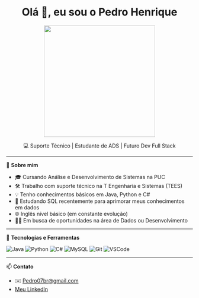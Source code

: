 <h1 align="center">Olá 👋, eu sou o Pedro Henrique</h1>
<p align="center">
  <img src="https://i.pinimg.com/originals/d1/b0/35/d1b035beb6ec8b99e82ba9b1a4069b67.gif" width="300" />
</p>

<p align="center">
  💻 Suporte Técnico | Estudante de ADS | Futuro Dev Full Stack  
</p>

---

🔧 **Sobre mim**

- 🎓 Cursando Análise e Desenvolvimento de Sistemas na PUC
- 🛠️ Trabalho com suporte técnico na T Engenharia e Sistemas (TEES)
- 💡 Tenho conhecimentos básicos em Java, Python e C#
- 🐘 Estudando SQL recentemente para aprimorar meus conhecimentos em dados
- 🌐 Inglês nível básico (em constante evolução)
- 👨‍💻 Em busca de oportunidades na área de Dados ou Desenvolvimento

---

🧰 **Tecnologias e Ferramentas**

![Java](https://img.shields.io/badge/Java-ED8B00?style=for-the-badge&logo=java&logoColor=white)
![Python](https://img.shields.io/badge/Python-3670A0?style=for-the-badge&logo=python&logoColor=ffdd54)
![C#](https://img.shields.io/badge/C%23-68217A?style=for-the-badge&logo=c-sharp&logoColor=white)
![MySQL](https://img.shields.io/badge/MySQL-00000F?style=for-the-badge&logo=mysql&logoColor=white)
![Git](https://img.shields.io/badge/Git-F05032?style=for-the-badge&logo=git&logoColor=white)
![VSCode](https://img.shields.io/badge/VSCode-007ACC?style=for-the-badge&logo=visual-studio-code&logoColor=white)

---

📫 **Contato**

- ✉️ Pedro07br@gmail.com
- [Meu LinkedIn](https://www.linkedin.com/in/pedro07br)
